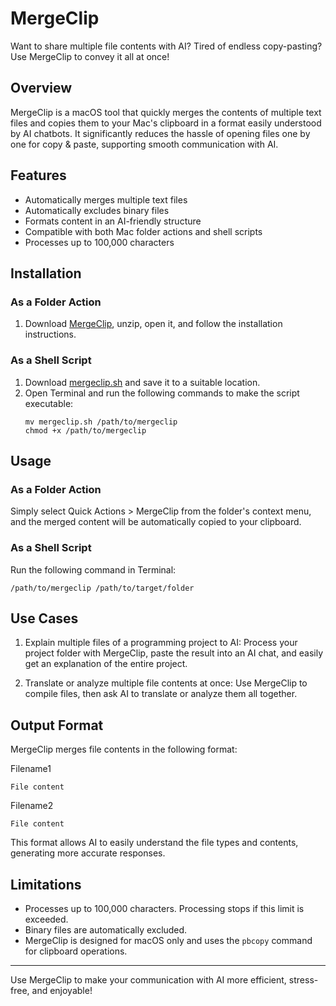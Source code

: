 # MergeClip

Want to share multiple file contents with AI? Tired of endless copy-pasting? Use MergeClip to convey it all at once!

## Overview

MergeClip is a macOS tool that quickly merges the contents of multiple text files and copies them to your Mac's clipboard in a format easily understood by AI chatbots. It significantly reduces the hassle of opening files one by one for copy & paste, supporting smooth communication with AI.

## Features

- Automatically merges multiple text files
- Automatically excludes binary files
- Formats content in an AI-friendly structure
- Compatible with both Mac folder actions and shell scripts
- Processes up to 100,000 characters

## Installation

### As a Folder Action

1. Download [MergeClip](https://github.com/koriym/MergeClip/blob/1.x/MergeClip.zip), unzip, open it, and follow the installation instructions.

### As a Shell Script

1. Download [mergeclip.sh](https://github.com/koriym/MergeClip/blob/1.x/mergeclip.sh) and save it to a suitable location.
2. Open Terminal and run the following commands to make the script executable:
   ```
   mv mergeclip.sh /path/to/mergeclip
   chmod +x /path/to/mergeclip
   ```

## Usage

### As a Folder Action

Simply select Quick Actions > MergeClip from the folder's context menu, and the merged content will be automatically copied to your clipboard.

### As a Shell Script

Run the following command in Terminal:

```
/path/to/mergeclip /path/to/target/folder
```

## Use Cases

1. Explain multiple files of a programming project to AI:
   Process your project folder with MergeClip, paste the result into an AI chat, and easily get an explanation of the entire project.

2. Translate or analyze multiple file contents at once:
   Use MergeClip to compile files, then ask AI to translate or analyze them all together.

## Output Format

MergeClip merges file contents in the following format:

Filename1
```language
File content
```

Filename2
```language
File content
```

This format allows AI to easily understand the file types and contents, generating more accurate responses.

## Limitations

- Processes up to 100,000 characters. Processing stops if this limit is exceeded.
- Binary files are automatically excluded.
- MergeClip is designed for macOS only and uses the `pbcopy` command for clipboard operations.

---

Use MergeClip to make your communication with AI more efficient, stress-free, and enjoyable!
